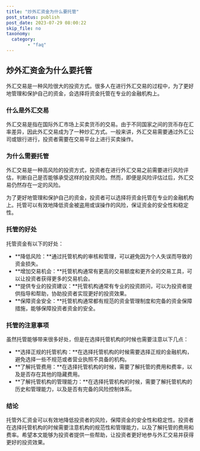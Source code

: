 ```yaml
---
title: "炒外汇资金为什么要托管"
post_status: publish
post_date: 2023-07-29 08:00:22
skip_file: no
taxonomy:
  category:
        - "faq"
---
```


## 炒外汇资金为什么要托管

外汇交易是一种风险很大的投资方式。很多人在进行外汇交易的过程中，为了更好地管理和保护自己的资金，会选择将资金托管在专业的金融机构上。

### 什么是外汇交易

外汇交易是指在国际外汇市场上买卖货币的交易。由于不同国家之间的货币存在汇率差异，因此外汇交易成为了一种炒汇方式。一般来讲，外汇交易需要通过外汇公司或银行进行，投资者需要在交易平台上进行买卖操作。

### 为什么需要托管

外汇交易是一种高风险的投资方式，投资者在进行外汇交易之前需要进行风险评估，判断自己是否能够承受这样的投资风险。然而，即便是风险评估过后，外汇交易仍然存在一定的风险。

为了更好地管理和保护自己的资金，投资者可以选择将资金托管在专业的金融机构上。托管可以有效地降低资金被盗用或误操作的风险，保证资金的安全性和稳定性。

### 托管的好处

托管资金有以下的好处：

- **降低风险：**通过托管机构的审核和管理，可以避免因为个人失误而导致的资金损失。
- **增加交易机会：**托管机构通常有更高的交易额度和更齐全的交易工具，可以让投资者获得更多的交易机会。
- **提供专业的投资建议：**托管机构通常有专业的投资顾问，可以为投资者提供指导和帮助，协助投资者实现更好的投资效果。
- **保障资金安全：**托管机构通常都有规范的资金管理制度和完备的资金保障措施，能够保障投资者资金的安全。

### 托管的注意事项

虽然托管能够带来很多好处，但是在选择托管机构的时候也需要注意以下几点：

- **选择正规的托管机构：**在选择托管机构的时候需要选择正规的金融机构，避免选择一些不规范或者营业执照不具备的机构。
- **了解托管费用：**在选择托管机构的时候，需要了解托管的费用和费率，以及是否存在其他的隐藏费用。
- **了解托管机构的管理能力：**在选择托管机构的时候，需要了解托管机构的历史和管理能力，以及是否有完备的风险控制体系。

### 结论

托管外汇资金可以有效地降低投资者的风险，保障资金的安全性和稳定性。投资者在选择托管机构的时候需要注意机构的规范性和管理能力，以及了解托管的费用和费率。希望本文能够为投资者提供一些帮助，让投资者更好地参与外汇交易并获得更好的投资效果。
